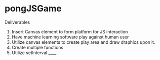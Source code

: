 # pongJSGame

Deliverables

1. Insert Canvas element to form platform for JS interaction
2. Have machine learning software play against human user
3. Utilize canvas elements to create play area and draw draphics upon it.
4. Create multiple functions
5. Utilize setInterval ____
